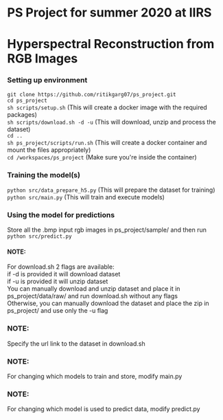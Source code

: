 # PS Project for summer 2020 at IIRS
# Hyperspectral Reconstruction from RGB Images

### Setting up environment 

`git clone https://github.com/ritikgarg07/ps_project.git`  
`cd ps_project`  
`sh scripts/setup.sh`              (This will create a docker image with the required packages)      
`sh scripts/download.sh -d -u`     (This will download, unzip and process the dataset)  
`cd ..`  
`sh ps_project/scripts/run.sh`     (This will create a docker container and mount the files appropriately)  
`cd /workspaces/ps_project`        (Make sure you're inside the container)  

### Training the model(s)

`python src/data_prepare_h5.py`       (This will prepare the dataset for training)  
`python src/main.py`               (This will train and execute models)  
  
### Using the model for predictions

Store all the .bmp input rgb images in ps_project/sample/ and then run  
`python src/predict.py`

#### NOTE:   
For download.sh 2 flags are available:     
   if -d is provided it will download dataset      
   if -u is provided it will unzip dataset      
   You can manually download and unzip dataset and place it in ps_project/data/raw/ and run download.sh without any flags    
   Otherwise, you can manually download the dataset and place the zip in ps_project/ and use only the -u flag

### NOTE:    
   Specify the url link to the dataset in download.sh        

### NOTE:
   For changing which models to train and store, modify main.py

### NOTE: 
   For changing which model is used to predict data, modify predict.py
